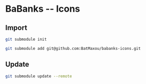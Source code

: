 # BaBanks -- Icons

## Import

```bash
git submodule init
```

```bash
git submodule add git@github.com:BatMaxou/babanks-icons.git
```

## Update

```bash
git submodule update --remote
```
